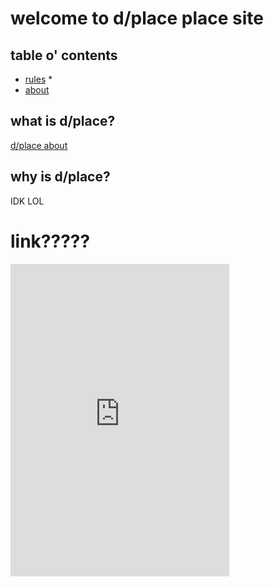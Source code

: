 # welcome to d/place place site

## table o' contents
- [rules](https://dplace.jased.xyz/rules.html) *
- [about](https://dplace.jased.xyz/about.html)

## what is d/place?
[d/place about](https://dplace.jased.xyz/about.html)

## why is d/place?
IDK LOL

# link?????
<iframe 
    src="https://discord.com/widget?id=1096605284631334972&theme=dark" 
    width="350" height="500" 
    allowtransparency="true" 
    frameborder="0" 
    sandbox="allow-popups allow-popups-to-escape-sandbox allow-same-origin allow-scripts"
></iframe>
